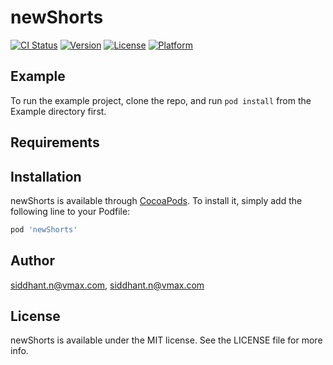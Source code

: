 # newShorts

[![CI Status](https://img.shields.io/travis/siddhant.n@vmax.com/newShorts.svg?style=flat)](https://travis-ci.org/siddhant.n@vmax.com/newShorts)
[![Version](https://img.shields.io/cocoapods/v/newShorts.svg?style=flat)](https://cocoapods.org/pods/newShorts)
[![License](https://img.shields.io/cocoapods/l/newShorts.svg?style=flat)](https://cocoapods.org/pods/newShorts)
[![Platform](https://img.shields.io/cocoapods/p/newShorts.svg?style=flat)](https://cocoapods.org/pods/newShorts)

## Example

To run the example project, clone the repo, and run `pod install` from the Example directory first.

## Requirements

## Installation

newShorts is available through [CocoaPods](https://cocoapods.org). To install
it, simply add the following line to your Podfile:

```ruby
pod 'newShorts'
```

## Author

siddhant.n@vmax.com, siddhant.n@vmax.com

## License

newShorts is available under the MIT license. See the LICENSE file for more info.
